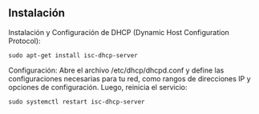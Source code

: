 ## Instalación
Instalación y Configuración de DHCP (Dynamic Host Configuration Protocol):
```
sudo apt-get install isc-dhcp-server
```
Configuración: Abre el archivo /etc/dhcp/dhcpd.conf y define las configuraciones necesarias para tu red, como rangos de direcciones IP y opciones de configuración. Luego, reinicia el servicio:
```
sudo systemctl restart isc-dhcp-server
```
